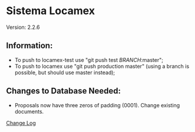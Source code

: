 # Sistema Locamex

Version: 2.2.6

## Information:

- To push to locamex-test use "git push test _BRANCH_:master";
- To push to locamex use "git push production master" (using a branch is possible, but should use master instead);


## Changes to Database Needed:

-  Proposals now have three zeros of padding (0001). Change existing documents.

[Change Log](changelog.md)